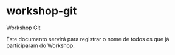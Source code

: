 # workshop-git
 Workshop Git

 Este documento servirá para registrar o nome de todos os que já participaram do Workshop. 

